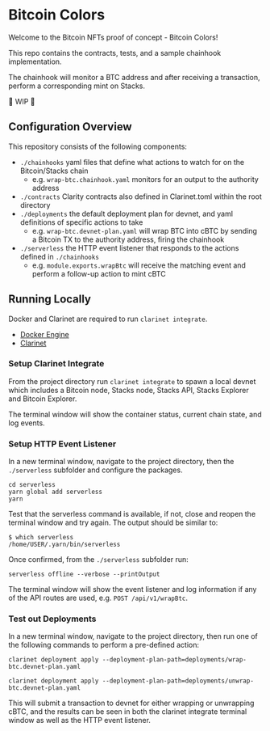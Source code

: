 # Bitcoin Colors

Welcome to the Bitcoin NFTs proof of concept - Bitcoin Colors!

This repo contains the contracts, tests, and a sample chainhook implementation.

The chainhook will monitor a BTC address and after receiving a transaction, perform a corresponding mint on Stacks.

🚧 WIP 🚧

## Configuration Overview

This repository consists of the following components:

- `./chainhooks` yaml files that define what actions to watch for on the Bitcoin/Stacks chain
  - e.g. `wrap-btc.chainhook.yaml` monitors for an output to the authority address
- `./contracts` Clarity contracts also defined in Clarinet.toml within the root directory
- `./deployments` the default deployment plan for devnet, and yaml definitions of specific actions to take
  - e.g. `wrap-btc.devnet-plan.yaml` will wrap BTC into cBTC by sending a Bitcoin TX to the authority address, firing the chainhook
- `./serverless` the HTTP event listener that responds to the actions defined in `./chainhooks`
  - e.g. `module.exports.wrapBtc` will receive the matching event and perform a follow-up action to mint cBTC

## Running Locally

Docker and Clarinet are required to run `clarinet integrate`.

- [Docker Engine](https://docs.docker.com/engine/install/)
- [Clarinet](https://github.com/hirosystems/clarinet)

### Setup Clarinet Integrate

From the project directory run `clarinet integrate` to spawn a local devnet which includes a Bitcoin node, Stacks node, Stacks API, Stacks Explorer and Bitcoin Explorer.

The terminal window will show the container status, current chain state, and log events.

### Setup HTTP Event Listener

In a new terminal window, navigate to the project directory, then the `./serverless` subfolder and configure the packages.

```
cd serverless
yarn global add serverless
yarn
```

Test that the serverless command is available, if not, close and reopen the terminal window and try again. The output should be similar to:

```
$ which serverless
/home/USER/.yarn/bin/serverless
```

Once confirmed, from the `./serverless` subfolder run:

```
serverless offline --verbose --printOutput
```

The terminal window will show the event listener and log information if any of the API routes are used, e.g. `POST /api/v1/wrapBtc`.

### Test out Deployments

In a new terminal window, navigate to the project directory, then run one of the following commands to perform a pre-defined action:

```
clarinet deployment apply --deployment-plan-path=deployments/wrap-btc.devnet-plan.yaml
```

```
clarinet deployment apply --deployment-plan-path=deployments/unwrap-btc.devnet-plan.yaml
```

This will submit a transaction to devnet for either wrapping or unwrapping cBTC, and the results can be seen in both the clarinet integrate terminal window as well as the HTTP event listener.
